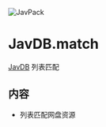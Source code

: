![JavPack](https://raw.githubusercontent.com/bolin-dev/JavPack/main/static/logo.png "logo")

# JavDB.match

[JavDB](https://javdb.com/) 列表匹配

## 内容

- 列表匹配网盘资源
